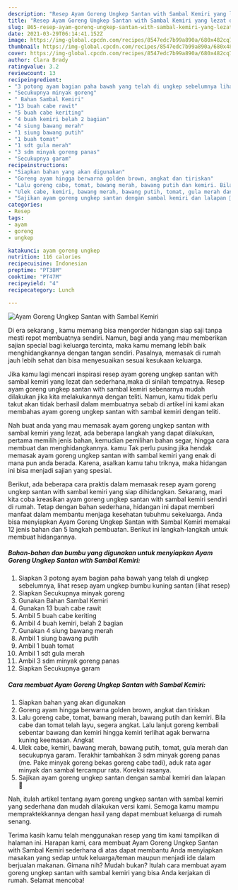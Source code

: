 ```yaml
---
description: "Resep Ayam Goreng Ungkep Santan with Sambal Kemiri yang lezat dan Mudah Dibuat"
title: "Resep Ayam Goreng Ungkep Santan with Sambal Kemiri yang lezat dan Mudah Dibuat"
slug: 865-resep-ayam-goreng-ungkep-santan-with-sambal-kemiri-yang-lezat-dan-mudah-dibuat
date: 2021-03-29T06:14:41.152Z
image: https://img-global.cpcdn.com/recipes/8547edc7b99a890a/680x482cq70/ayam-goreng-ungkep-santan-with-sambal-kemiri-foto-resep-utama.jpg
thumbnail: https://img-global.cpcdn.com/recipes/8547edc7b99a890a/680x482cq70/ayam-goreng-ungkep-santan-with-sambal-kemiri-foto-resep-utama.jpg
cover: https://img-global.cpcdn.com/recipes/8547edc7b99a890a/680x482cq70/ayam-goreng-ungkep-santan-with-sambal-kemiri-foto-resep-utama.jpg
author: Clara Brady
ratingvalue: 3.2
reviewcount: 13
recipeingredient:
- "3 potong ayam bagian paha bawah yang telah di ungkep sebelumnya lihat resep ayam ungkep bumbu kuning santan           lihat resep"
- "Secukupnya minyak goreng"
- " Bahan Sambal Kemiri"
- "13 buah cabe rawit"
- "5 buah cabe keriting"
- "4 buah kemiri belah 2 bagian"
- "4 siung bawang merah"
- "1 siung bawang putih"
- "1 buah tomat"
- "1 sdt gula merah"
- "3 sdm minyak goreng panas"
- "Secukupnya garam"
recipeinstructions:
- "Siapkan bahan yang akan digunakan"
- "Goreng ayam hingga berwarna golden brown, angkat dan tiriskan"
- "Lalu goreng cabe, tomat, bawang merah, bawang putih dan kemiri. Bila cabe dan tomat telah layu, segera angkat. Lalu lanjut goreng kembali sebentar bawang dan kemiri hingga kemiri terlihat agak berwarna kuning keemasan. Angkat"
- "Ulek cabe, kemiri, bawang merah, bawang putih, tomat, gula merah dan secukupnya garam. Terakhir tambahkan 3 sdm minyak goreng panas (me. Pake minyak goreng bekas goreng cabe tadi), aduk rata agar minyak dan sambal tercampur rata. Koreksi rasanya."
- "Sajikan ayam goreng ungkep santan dengan sambal kemiri dan lalapan 🤗"
categories:
- Resep
tags:
- ayam
- goreng
- ungkep

katakunci: ayam goreng ungkep 
nutrition: 116 calories
recipecuisine: Indonesian
preptime: "PT38M"
cooktime: "PT47M"
recipeyield: "4"
recipecategory: Lunch

---
```



![Ayam Goreng Ungkep Santan with Sambal Kemiri](https://img-global.cpcdn.com/recipes/8547edc7b99a890a/680x482cq70/ayam-goreng-ungkep-santan-with-sambal-kemiri-foto-resep-utama.jpg)

Di era  sekarang , kamu memang bisa mengorder hidangan siap saji tanpa mesti repot membuatnya sendiri. Namun, bagi anda yang mau memberikan sajian special bagi keluarga tercinta, maka kamu memang lebih baik menghidangkannya dengan tangan sendiri. Pasalnya, memasak di rumah jauh lebih sehat dan bisa menyesuaikan sesuai kesukaan keluarga.

Jika kamu lagi mencari inspirasi resep ayam goreng ungkep santan with sambal kemiri yang lezat dan sederhana,maka di sinilah tempatnya. Resep ayam goreng ungkep santan with sambal kemiri  sebenarnya mudah dilakukan jika kita melakukannya dengan teliti. Namun, kamu tidak perlu takut akan tidak berhasil dalam membuatnya 
sebab di artikel ini kami akan membahas ayam goreng ungkep santan with sambal kemiri dengan teliti.  



Nah buat anda yang mau memasak ayam goreng ungkep santan with sambal kemiri yang lezat, ada beberapa langkah yang dapat dilakukan, pertama memilih jenis bahan, kemudian pemilihan bahan segar, hingga cara membuat dan menghidangkannya. kamu Tak perlu pusing jika hendak memasak ayam goreng ungkep santan with sambal kemiri yang enak di mana pun anda berada. Karena, asalkan kamu  tahu triknya, maka hidangan ini bisa menjadi sajian yang spesial.

Berikut, ada beberapa cara praktis  dalam memasak resep ayam goreng ungkep santan with sambal kemiri yang siap dihidangkan. Sekarang, mari kita coba kreasikan ayam goreng ungkep santan with sambal kemiri sendiri di rumah. Tetap dengan bahan sederhana, hidangan ini dapat memberi manfaat dalam membantu menjaga kesehatan tubuhmu sekeluarga. Anda bisa menyiapkan Ayam Goreng Ungkep Santan with Sambal Kemiri memakai 12 jenis bahan dan 5 langkah pembuatan. Berikut ini langkah-langkah untuk membuat hidangannya.

<!--inarticleads1-->

##### Bahan-bahan dan bumbu yang digunakan untuk menyiapkan Ayam Goreng Ungkep Santan with Sambal Kemiri:

1. Siapkan 3 potong ayam bagian paha bawah yang telah di ungkep sebelumnya, lihat resep ayam ungkep bumbu kuning santan           (lihat resep)
1. Siapkan Secukupnya minyak goreng
1. Gunakan  Bahan Sambal Kemiri
1. Gunakan 13 buah cabe rawit
1. Ambil 5 buah cabe keriting
1. Ambil 4 buah kemiri, belah 2 bagian
1. Gunakan 4 siung bawang merah
1. Ambil 1 siung bawang putih
1. Ambil 1 buah tomat
1. Ambil 1 sdt gula merah
1. Ambil 3 sdm minyak goreng panas
1. Siapkan Secukupnya garam




<!--inarticleads2-->

##### Cara membuat Ayam Goreng Ungkep Santan with Sambal Kemiri:

1. Siapkan bahan yang akan digunakan
1. Goreng ayam hingga berwarna golden brown, angkat dan tiriskan
1. Lalu goreng cabe, tomat, bawang merah, bawang putih dan kemiri. Bila cabe dan tomat telah layu, segera angkat. Lalu lanjut goreng kembali sebentar bawang dan kemiri hingga kemiri terlihat agak berwarna kuning keemasan. Angkat
1. Ulek cabe, kemiri, bawang merah, bawang putih, tomat, gula merah dan secukupnya garam. Terakhir tambahkan 3 sdm minyak goreng panas (me. Pake minyak goreng bekas goreng cabe tadi), aduk rata agar minyak dan sambal tercampur rata. Koreksi rasanya.
1. Sajikan ayam goreng ungkep santan dengan sambal kemiri dan lalapan 🤗




Nah, itulah artikel tentang  ayam goreng ungkep santan with sambal kemiri  yang sederhana dan mudah dilakukan versi kami. Semoga kamu mampu mempraktekkannya dengan hasil yang dapat membuat keluarga di rumah senang. 

Terima kasih kamu telah menggunakan resep yang tim kami tampilkan di halaman ini. Harapan kami, cara membuat  Ayam Goreng Ungkep Santan with Sambal Kemiri sederhana di atas dapat membantu Anda menyiapkan masakan yang sedap untuk keluarga/teman maupun menjadi ide dalam berjualan makanan. Gimana nih? Mudah bukan? Itulah cara membuat ayam goreng ungkep santan with sambal kemiri yang bisa Anda kerjakan di rumah. Selamat mencoba!

